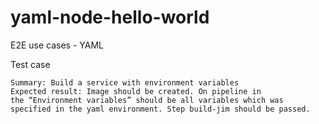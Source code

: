 # yaml-node-hello-world
E2E use cases - YAML

Test case
```
Summary: Build a service with environment variables
Expected result: Image should be created. On pipeline in
the “Environment variables” should be all variables which was specified in the yaml environment. Step build-jim should be passed.
```
